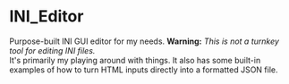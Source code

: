 # INI_Editor
Purpose-built INI GUI editor for my needs.
**Warning:** _This is not a turnkey tool for editing INI files._ <br>It's primarily my playing around with things. 
It also has some built-in examples of how to turn HTML inputs directly into a formatted JSON file.

